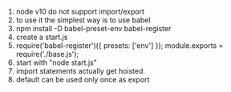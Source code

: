 1. node v10 do not support import/export 
2. to use it the simplest way is to use babel
3. npm install -D babel-preset-env babel-register
4. create a start.js
5. require('babel-register')({
    presets: ['env']
});
module.exports = require('./base.js');
6. start with "node start.js"
7. import statements actually get hoisted.
8. default can be used only once as export